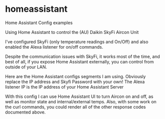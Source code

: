 # homeassistant
Home Assistant Config examples

Using Home Assistant to control the (AU) Daikin SkyFi Aircon Unit

I've configured SkyFi (only temperature readings and On/Off) and also enabled the Alexa listener for on/off commands.

Despite the communication issues with SkyFi, it works most of the time, and best of all, if you expose Home Assistant externally, you can control from outside of your LAN.

Here are the Home Assistant configs segments I am using.
Obviously replace the IP address and Skyfi Password with your own!
The Alexa listener IP is the IP address of your Home Assistant Server

With this config I can use Home Assistant UI to turn Aircon on and off, as well as monitor state and internal/external temps. Also, with some work on the curl commands, you could render all of the other response codes documented above.
